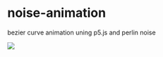 # noise-animation
bezier curve animation uning p5.js and perlin noise

<img src="https://media4.giphy.com/media/BPMsPZniZn7Aeq0hBG/giphy.gif">
